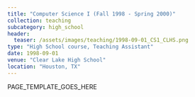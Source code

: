 ```yaml
---
title: "Computer Science I (Fall 1998 - Spring 2000)"
collection: teaching
subcategory: high_school
header: 
  teaser: /assets/images/teaching/1998-09-01_CS1_CLHS.png
type: "High School course, Teaching Assistant"
date: 1998-09-01
venue: "Clear Lake High School"
location: "Houston, TX"
---
```


PAGE_TEMPLATE_GOES_HERE
